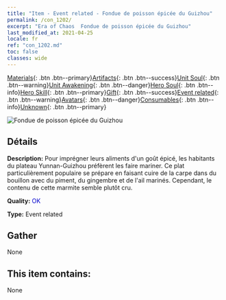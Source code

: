 ```yaml
---
title: "Item - Event related - Fondue de poisson épicée du Guizhou"
permalink: /con_1202/
excerpt: "Era of Chaos  Fondue de poisson épicée du Guizhou"
last_modified_at: 2021-04-25
locale: fr
ref: "con_1202.md"
toc: false
classes: wide
---
```

 [Materials](/ItemsFR/){: .btn .btn--primary}[Artifacts](/ItemsFR/Artifacts/){: .btn .btn--success}[Unit Soul](/ItemsFR/UnitSoul/){: .btn .btn--warning}[Unit Awakening](/ItemsFR/UnitAwakening/){: .btn .btn--danger}[Hero Soul](/ItemsFR/HeroSoul/){: .btn .btn--info}[Hero Skill](/ItemsFR/HeroSkill/){: .btn .btn--primary}[Gift](/ItemsFR/Gift/){: .btn .btn--success}[Event related](/ItemsFR/Events/){: .btn .btn--warning}[Avatars](/ItemsFR/Avatars/){: .btn .btn--danger}[Consumables](/ItemsFR/Consumables/){: .btn .btn--info}[Unknown](/ItemsFR/Unknown/){: .btn .btn--primary}

 ![Fondue de poisson épicée du Guizhou](/images/t/i_81521131.png)

## Détails
 **Description:** Pour imprégner leurs aliments d'un goût épicé, les habitants du plateau Yunnan-Guizhou préfèrent les faire mariner. Ce plat particulièrement populaire se prépare en faisant cuire de la carpe dans du bouillon avec du piment, du gingembre et de l'ail marinés. Cependant, le contenu de cette marmite semble plutôt cru.

 **Quality:** <span style="color: #0000CD">OK</span>

 **Type:** Event related

## Gather

  None

## This item contains:

  None

